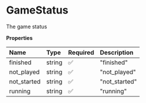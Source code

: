 # GameStatus

The game status

**Properties**

| Name        | Type   | Required | Description   |
| :---------- | :----- | :------- | :------------ |
| finished    | string | ✅       | "finished"    |
| not_played  | string | ✅       | "not_played"  |
| not_started | string | ✅       | "not_started" |
| running     | string | ✅       | "running"     |
